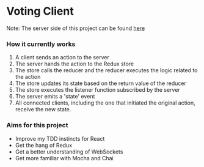 # Voting Client

Note: The server side of this project can be found [here](https://github.com/chloeverity/voting-server)

### How it currently works

1. A client sends an action to the server
2. The server hands the action to the Redux store
3. The store calls the reducer and the reducer executes the logic related to the action
4. The store updates its state based on the return value of the reducer
5. The store executes the listener function subscribed by the server
6. The server emits a 'state' event
7. All connected clients, including the one that initiated the original action, receive the new state.

### Aims for this project

* Improve my TDD instincts for React
* Get the hang of Redux
* Get a better understanding of WebSockets
* Get more familiar with Mocha and Chai
